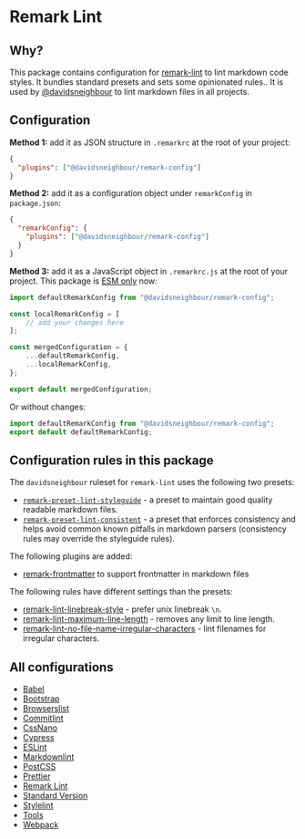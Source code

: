 # Remark Lint

## Why?

This package contains configuration for [remark-lint](https://github.com/remarkjs/remark-lint/) to lint markdown code styles. It bundles standard presets and sets some opinionated rules.. It is used by [@davidsneighbour](https://github.com/davidsneighbour) to lint markdown files in all projects.

## Configuration

**Method 1:** add it as JSON structure in `.remarkrc` at the root of your project:

```json
{
  "plugins": ["@davidsneighbour/remark-config"]
}
```

**Method 2:** add it as a configuration object under `remarkConfig` in `package.json`:

```json
{
  "remarkConfig": {
    "plugins": ["@davidsneighbour/remark-config"]
  }
}
```

**Method 3:** add it as a JavaScript object in `.remarkrc.js` at the root of your project. This package is [ESM only](https://gist.github.com/davidsneighbour/0efcc9b24d21e6226c973e401a413b2c) now:

```js
import defaultRemarkConfig from "@davidsneighbour/remark-config";

const localRemarkConfig = [
    // add your changes here
];

const mergedConfiguration = {
    ...defaultRemarkConfig,
    ...localRemarkConfig,
};

export default mergedConfiguration;
```

Or without changes:

```js
import defaultRemarkConfig from "@davidsneighbour/remark-config";
export default defaultRemarkConfig;
```

## Configuration rules in this package

The `davidsneighbour` ruleset for `remark-lint` uses the following two presets:

- [`remark-preset-lint-styleguide`](https://www.npmjs.com/package/remark-preset-lint-styleguide) - a preset to maintain good quality readable markdown files.
- [`remark-preset-lint-consistent`](https://www.npmjs.com/package/remark-preset-lint-consistent) - a preset that enforces consistency and helps avoid common known pitfalls in markdown parsers (consistency rules may override the styleguide rules).

The following plugins are added:

- [remark-frontmatter](https://github.com/remarkjs/remark-frontmatter) to support frontmatter in markdown files

The following rules have different settings than the presets:

- [remark-lint-linebreak-style](https://github.com/remarkjs/remark-lint/tree/main/packages/remark-lint-linebreak-style) - prefer unix linebreak `\n`.
- [remark-lint-maximum-line-length](https://github.com/remarkjs/remark-lint/tree/main/packages/remark-lint-maximum-line-length) - removes any limit to line length.
- [remark-lint-no-file-name-irregular-characters](https://github.com/remarkjs/remark-lint/tree/main/packages/remark-lint-no-file-name-irregular-characters) - lint filenames for irregular characters.

## All configurations

- [Babel](/packages/babel-config)
- [Bootstrap](/packages/bootstrap-config)
- [Browserslist](/packages/browserslist-config)
- [Commitlint](/packages/commitlint-config)
- [CssNano](/packages/cssnano-config)
- [Cypress](/packages/cypress-config)
- [ESLint](/packages/eslint-config)
- [Markdownlint](/packages/markdownlint-config)
- [PostCSS](/packages/postcss-config)
- [Prettier](/packages/prettier-config)
- [Remark Lint](/packages/remark-config)
- [Standard Version](/packages/standard-version-config)
- [Stylelint](/packages/stylelint-config)
- [Tools](/packages/tools)
- [Webpack](/packages/webpack-config)
